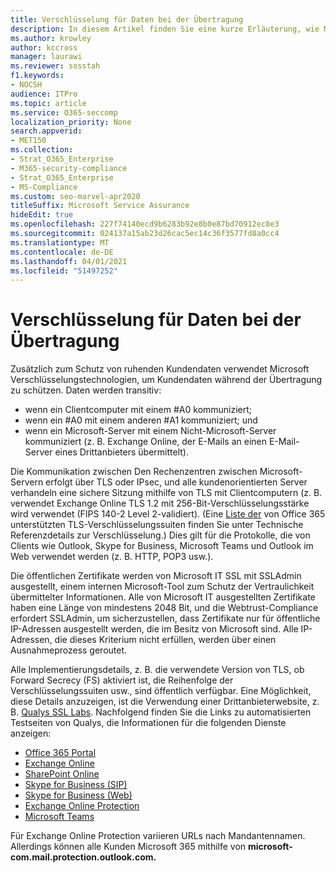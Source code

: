 ```yaml
---
title: Verschlüsselung für Daten bei der Übertragung
description: In diesem Artikel finden Sie eine kurze Erläuterung, wie Microsoft Microsoft 365-Kundendaten bei der Übertragung verschlüsselt.
ms.author: krowley
author: kccross
manager: laurawi
ms.reviewer: sosstah
f1.keywords:
- NOCSH
audience: ITPro
ms.topic: article
ms.service: O365-seccomp
localization_priority: None
search.appverid:
- MET150
ms.collection:
- Strat_O365_Enterprise
- M365-security-compliance
- Strat_O365_Enterprise
- MS-Compliance
ms.custom: seo-marvel-apr2020
titleSuffix: Microsoft Service Assurance
hideEdit: true
ms.openlocfilehash: 227f74140ecd9b6283b92e8b0e87bd70912ec8e3
ms.sourcegitcommit: 024137a15ab23d26cac5ec14c36f3577fd8a0cc4
ms.translationtype: MT
ms.contentlocale: de-DE
ms.lasthandoff: 04/01/2021
ms.locfileid: "51497252"
---
```

# <a name="encryption-for-data-in-transit"></a>Verschlüsselung für Daten bei der Übertragung

Zusätzlich zum Schutz von ruhenden Kundendaten verwendet Microsoft Verschlüsselungstechnologien, um Kundendaten während der Übertragung zu schützen. Daten werden transitiv:

- wenn ein Clientcomputer mit einem #A0 kommuniziert;
- wenn ein #A0 mit einem anderen #A1 kommuniziert; und
- wenn ein Microsoft-Server mit einem Nicht-Microsoft-Server kommuniziert (z. B. Exchange Online, der E-Mails an einen E-Mail-Server eines Drittanbieters übermittelt).

Die Kommunikation zwischen Den Rechenzentren zwischen Microsoft-Servern erfolgt über TLS oder IPsec, und alle kundenorientierten Server verhandeln eine sichere Sitzung mithilfe von TLS mit Clientcomputern (z. B. verwendet Exchange Online TLS 1.2 mit 256-Bit-Verschlüsselungsstärke wird verwendet (FIPS 140-2 Level 2-validiert). (Eine [Liste der](/microsoft-365/compliance/technical-reference-details-about-encryption) von Office 365 unterstützten TLS-Verschlüsselungssuiten finden Sie unter Technische Referenzdetails zur Verschlüsselung.) Dies gilt für die Protokolle, die von Clients wie Outlook, Skype for Business, Microsoft Teams und Outlook im Web verwendet werden (z. B. HTTP, POP3 usw.).

Die öffentlichen Zertifikate werden von Microsoft IT SSL mit SSLAdmin ausgestellt, einem internen Microsoft-Tool zum Schutz der Vertraulichkeit übermittelter Informationen. Alle von Microsoft IT ausgestellten Zertifikate haben eine Länge von mindestens 2048 Bit, und die Webtrust-Compliance erfordert SSLAdmin, um sicherzustellen, dass Zertifikate nur für öffentliche IP-Adressen ausgestellt werden, die im Besitz von Microsoft sind. Alle IP-Adressen, die dieses Kriterium nicht erfüllen, werden über einen Ausnahmeprozess geroutet.

Alle Implementierungsdetails, z. B. die verwendete Version von TLS, ob Forward Secrecy (FS) aktiviert ist, die Reihenfolge der Verschlüsselungssuiten usw., sind öffentlich verfügbar. Eine Möglichkeit, diese Details anzuzeigen, ist die Verwendung einer Drittanbieterwebsite, z. B. [Qualys SSL Labs](https://www.ssllabs.com). Nachfolgend finden Sie die Links zu automatisierten Testseiten von Qualys, die Informationen für die folgenden Dienste anzeigen:

- [Office 365 Portal](https://www.ssllabs.com/ssltest/analyze.html?d=portal.office.com&hideResults=on)
- [Exchange Online](https://www.ssllabs.com/ssltest/analyze.html?d=outlook.office365.com&hideResults=on)
- [SharePoint Online](https://www.ssllabs.com/ssltest/analyze.html?d=microsoft-my.sharepoint.com&hideResults=on)
- [Skype for Business (SIP)](https://www.ssllabs.com/ssltest/analyze.html?d=sipdir.online.lync.com)
- [Skype for Business (Web)](https://www.ssllabs.com/ssltest/analyze.html?d=webdir.online.lync.com&hideResults=on)
- [Exchange Online Protection](https://ssl-tools.net/mailservers/microsoft-com.mail.protection.outlook.com)
- [Microsoft Teams](https://www.ssllabs.com/ssltest/analyze.html?d=teams.microsoft.com&latest)

Für Exchange Online Protection variieren URLs nach Mandantennamen. Allerdings können alle Kunden Microsoft 365 mithilfe von **microsoft-com.mail.protection.outlook.com.**
